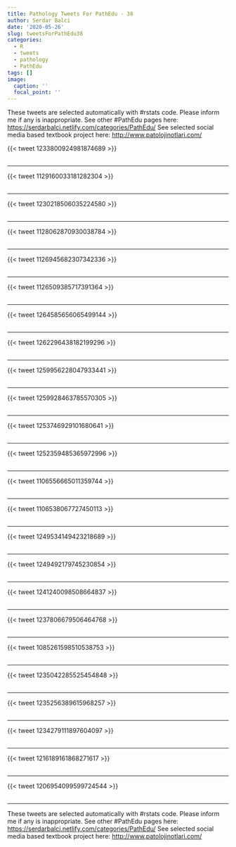 ```yaml
---
title: Pathology Tweets For PathEdu - 38
author: Serdar Balci
date: '2020-05-26'
slug: tweetsForPathEdu38
categories:
  - R
  - tweets
  - pathology
  - PathEdu
tags: []
image:
  caption: ''
  focal_point: ''
---
```



These tweets are selected automatically with #rstats code. Please inform me if any is inappropriate.
See other #PathEdu pages here: https://serdarbalci.netlify.com/categories/PathEdu/ 
See selected social media based textbook project here: http://www.patolojinotlari.com/

{{< tweet 1233800924981874689 >}}
<br>
<br>
<hr>
{{< tweet 1129160033181282304 >}}
<br>
<br>
<hr>
{{< tweet 1230218506035224580 >}}
<br>
<br>
<hr>
{{< tweet 1128062870930038784 >}}
<br>
<br>
<hr>
{{< tweet 1126945682307342336 >}}
<br>
<br>
<hr>
{{< tweet 1126509385717391364 >}}
<br>
<br>
<hr>
{{< tweet 1264585656065499144 >}}
<br>
<br>
<hr>
{{< tweet 1262296438182199296 >}}
<br>
<br>
<hr>
{{< tweet 1259956228047933441 >}}
<br>
<br>
<hr>
{{< tweet 1259928463785570305 >}}
<br>
<br>
<hr>
{{< tweet 1253746929101680641 >}}
<br>
<br>
<hr>
{{< tweet 1252359485365972996 >}}
<br>
<br>
<hr>
{{< tweet 1106556665011359744 >}}
<br>
<br>
<hr>
{{< tweet 1106538067727450113 >}}
<br>
<br>
<hr>
{{< tweet 1249534149423218689 >}}
<br>
<br>
<hr>
{{< tweet 1249492179745230854 >}}
<br>
<br>
<hr>
{{< tweet 1241240098508664837 >}}
<br>
<br>
<hr>
{{< tweet 1237806679506464768 >}}
<br>
<br>
<hr>
{{< tweet 1085261598510538753 >}}
<br>
<br>
<hr>
{{< tweet 1235042285525454848 >}}
<br>
<br>
<hr>
{{< tweet 1235256389615968257 >}}
<br>
<br>
<hr>
{{< tweet 1234279111897604097 >}}
<br>
<br>
<hr>
{{< tweet 1216189161868271617 >}}
<br>
<br>
<hr>
{{< tweet 1206954099599724544 >}}
<br>
<br>
<hr>


These tweets are selected automatically with #rstats code. Please inform me if any is inappropriate.
See other #PathEdu pages here: https://serdarbalci.netlify.com/categories/PathEdu/ 
See selected social media based textbook project here: http://www.patolojinotlari.com/
